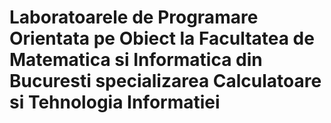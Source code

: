 # Laboratoarele de Programare Orientata pe Obiect la Facultatea de Matematica si Informatica din Bucuresti specializarea Calculatoare si Tehnologia Informatiei
